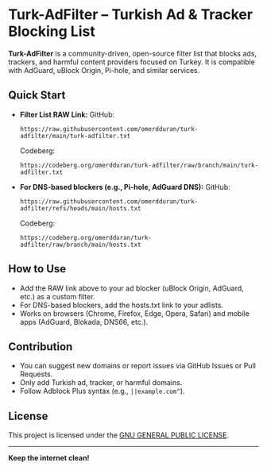 # Turk-AdFilter – Turkish Ad & Tracker Blocking List

**Turk-AdFilter** is a community-driven, open-source filter list that blocks ads, trackers, and harmful content providers focused on Turkey. It is compatible with AdGuard, uBlock Origin, Pi-hole, and similar services.

## Quick Start

- **Filter List RAW Link:**
  GitHub:
  ```
  https://raw.githubusercontent.com/omerdduran/turk-adfilter/main/turk-adfilter.txt
  ```
  Codeberg:
  ```
  https://codeberg.org/omerdduran/turk-adfilter/raw/branch/main/turk-adfilter.txt
  ```
- **For DNS-based blockers (e.g., Pi-hole, AdGuard DNS):**
  GitHub:
  ```
  https://raw.githubusercontent.com/omerdduran/turk-adfilter/refs/heads/main/hosts.txt
  ```
  Codeberg:
  ```
  https://codeberg.org/omerdduran/turk-adfilter/raw/branch/main/hosts.txt
  ```

## How to Use
- Add the RAW link above to your ad blocker (uBlock Origin, AdGuard, etc.) as a custom filter.
- For DNS-based blockers, add the hosts.txt link to your adlists.
- Works on browsers (Chrome, Firefox, Edge, Opera, Safari) and mobile apps (AdGuard, Blokada, DNS66, etc.).

## Contribution
- You can suggest new domains or report issues via GitHub Issues or Pull Requests.
- Only add Turkish ad, tracker, or harmful domains.
- Follow Adblock Plus syntax (e.g., `||example.com^`).

## License
This project is licensed under the [GNU GENERAL PUBLIC LICENSE](LICENSE).

---

**Keep the internet clean!** 